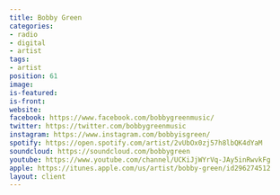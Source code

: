 ```yaml
---
title: Bobby Green
categories:
- radio
- digital
- artist
tags:
- artist
position: 61
image: 
is-featured: 
is-front: 
website: 
facebook: https://www.facebook.com/bobbygreenmusic/
twitter: https://twitter.com/bobbygreenmusic
instagram: https://www.instagram.com/bobbyisgreen/
spotify: https://open.spotify.com/artist/2vUbOx0zj57h8lbQK4dYaM
soundcloud: https://soundcloud.com/bobbygreen
youtube: https://www.youtube.com/channel/UCKiJjWYrVq-JAy5inRwvkFg
apple: https://itunes.apple.com/us/artist/bobby-green/id296274512
layout: client
---
```


